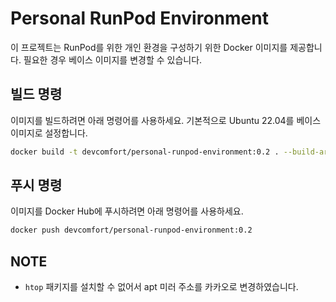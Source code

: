 # Personal RunPod Environment

이 프로젝트는 RunPod를 위한 개인 환경을 구성하기 위한 Docker 이미지를 제공합니다. 필요한 경우 베이스 이미지를 변경할 수 있습니다.

## 빌드 명령

이미지를 빌드하려면 아래 명령어를 사용하세요. 기본적으로 Ubuntu 22.04를 베이스 이미지로 설정합니다.

```bash
docker build -t devcomfort/personal-runpod-environment:0.2 . --build-arg BASE_IMAGE=ubuntu:22.04
```

## 푸시 명령

이미지를 Docker Hub에 푸시하려면 아래 명령어를 사용하세요.

```bash
docker push devcomfort/personal-runpod-environment:0.2
```

## NOTE

- `htop` 패키지를 설치할 수 없어서 apt 미러 주소를 카카오로 변경하였습니다.
